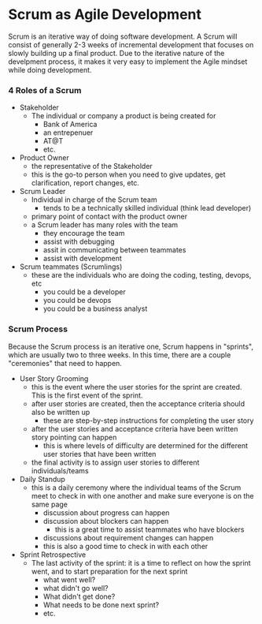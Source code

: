 # Scrum as Agile Development
Scrum is an iterative way of doing software development. A Scrum will consist of generally 2-3 weeks of incremental development that focuses on slowly building up a final product. Due to the iterative nature of the develpment process, it makes it very easy to implement the Agile mindset while doing development.

### 4 Roles of a Scrum
- Stakeholder
    - The individual or company a product is being created for
        - Bank of America
        - an entrepenuer
        - AT@T
        - etc.
- Product Owner
    - the representative of the Stakeholder
    - this is the go-to person when you need to give updates, get clarification, report changes, etc. 
- Scrum Leader
    - Individual in charge of the Scrum team
        - tends to be a technically skilled individual (think lead developer)
    - primary point of contact with the product owner
    - a Scrum leader has many roles with the team
        - they encourage the team 
        - assist with debugging 
        - assit in communicating between teammates
        - assist with development
- Scrum teammates (Scrumlings)
    - these are the individuals who are doing the coding, testing, devops, etc
        - you could be a developer
        - you could be devops
        - you could be a business analyst

### Scrum Process
Because the Scrum process is an iterative one, Scrum happens in "sprints", which are usually two to three weeks. In this time, there are a couple "ceremonies" that need to happen.
- User Story Grooming
    - this is the event where the user stories for the sprint are created. This is the first event of the sprint.
    - after user stories are created, then the acceptance criteria should also be written up
        - these are step-by-step instructions for completing the user story
    - after the user stories and acceptance criteria have been written story pointing can happen
        - this is where levels of difficulty are determined for the different user stories that have been written
    - the final activity is to assign user stories to different individuals/teams
- Daily Standup
    - this is a daily ceremony where the individual teams of the Scrum meet to check in with one another and make sure everyone is on the same page
        - discussion about progress can happen
        - discussion about blockers can happen
            - this is a great time to assist teammates who have blockers
        - discussions about requirement changes can happen
        - this is also a good time to check in with each other
- Sprint Retrospective
    - The last activity of the sprint: it is a time to reflect on how the sprint went, and to start preparation for the next sprint
        - what went well?
        - what didn't go well?
        - What didn't get done?
        - What needs to be done next sprint?
        - etc.